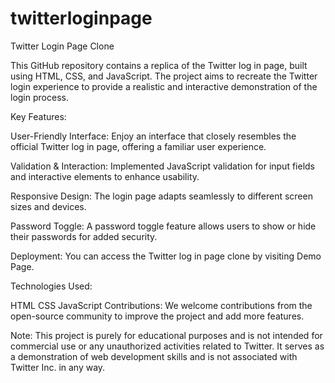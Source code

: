 # twitterloginpage
Twitter Login Page Clone

This GitHub repository contains a replica of the Twitter log in page, built using HTML, CSS, and JavaScript. 
The project aims to recreate the Twitter login experience to provide a realistic and interactive demonstration of the login process.

Key Features:

User-Friendly Interface: Enjoy an interface that closely resembles the official Twitter log in page, offering a familiar user experience.

Validation & Interaction: Implemented JavaScript validation for input fields and interactive elements to enhance usability.

Responsive Design: The login page adapts seamlessly to different screen sizes and devices.

Password Toggle: A password toggle feature allows users to show or hide their passwords for added security.

Deployment: You can access the Twitter log in page clone by visiting Demo Page.

Technologies Used:

HTML
CSS
JavaScript
Contributions: We welcome contributions from the open-source community to improve the project and add more features.

Note: This project is purely for educational purposes and is not intended for commercial use or any unauthorized activities related to Twitter.
It serves as a demonstration of web development skills and is not associated with Twitter Inc. in any way.
